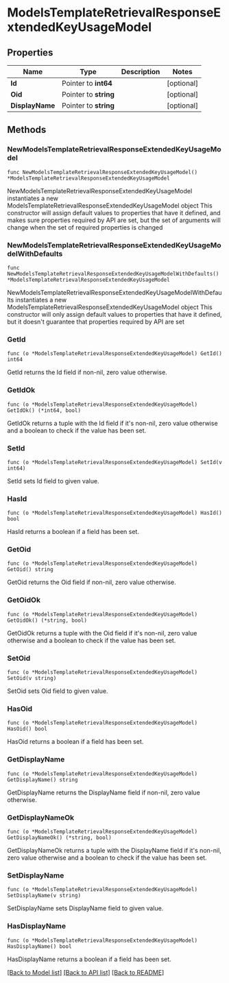 # ModelsTemplateRetrievalResponseExtendedKeyUsageModel

## Properties

Name | Type | Description | Notes
------------ | ------------- | ------------- | -------------
**Id** | Pointer to **int64** |  | [optional] 
**Oid** | Pointer to **string** |  | [optional] 
**DisplayName** | Pointer to **string** |  | [optional] 

## Methods

### NewModelsTemplateRetrievalResponseExtendedKeyUsageModel

`func NewModelsTemplateRetrievalResponseExtendedKeyUsageModel() *ModelsTemplateRetrievalResponseExtendedKeyUsageModel`

NewModelsTemplateRetrievalResponseExtendedKeyUsageModel instantiates a new ModelsTemplateRetrievalResponseExtendedKeyUsageModel object
This constructor will assign default values to properties that have it defined,
and makes sure properties required by API are set, but the set of arguments
will change when the set of required properties is changed

### NewModelsTemplateRetrievalResponseExtendedKeyUsageModelWithDefaults

`func NewModelsTemplateRetrievalResponseExtendedKeyUsageModelWithDefaults() *ModelsTemplateRetrievalResponseExtendedKeyUsageModel`

NewModelsTemplateRetrievalResponseExtendedKeyUsageModelWithDefaults instantiates a new ModelsTemplateRetrievalResponseExtendedKeyUsageModel object
This constructor will only assign default values to properties that have it defined,
but it doesn't guarantee that properties required by API are set

### GetId

`func (o *ModelsTemplateRetrievalResponseExtendedKeyUsageModel) GetId() int64`

GetId returns the Id field if non-nil, zero value otherwise.

### GetIdOk

`func (o *ModelsTemplateRetrievalResponseExtendedKeyUsageModel) GetIdOk() (*int64, bool)`

GetIdOk returns a tuple with the Id field if it's non-nil, zero value otherwise
and a boolean to check if the value has been set.

### SetId

`func (o *ModelsTemplateRetrievalResponseExtendedKeyUsageModel) SetId(v int64)`

SetId sets Id field to given value.

### HasId

`func (o *ModelsTemplateRetrievalResponseExtendedKeyUsageModel) HasId() bool`

HasId returns a boolean if a field has been set.

### GetOid

`func (o *ModelsTemplateRetrievalResponseExtendedKeyUsageModel) GetOid() string`

GetOid returns the Oid field if non-nil, zero value otherwise.

### GetOidOk

`func (o *ModelsTemplateRetrievalResponseExtendedKeyUsageModel) GetOidOk() (*string, bool)`

GetOidOk returns a tuple with the Oid field if it's non-nil, zero value otherwise
and a boolean to check if the value has been set.

### SetOid

`func (o *ModelsTemplateRetrievalResponseExtendedKeyUsageModel) SetOid(v string)`

SetOid sets Oid field to given value.

### HasOid

`func (o *ModelsTemplateRetrievalResponseExtendedKeyUsageModel) HasOid() bool`

HasOid returns a boolean if a field has been set.

### GetDisplayName

`func (o *ModelsTemplateRetrievalResponseExtendedKeyUsageModel) GetDisplayName() string`

GetDisplayName returns the DisplayName field if non-nil, zero value otherwise.

### GetDisplayNameOk

`func (o *ModelsTemplateRetrievalResponseExtendedKeyUsageModel) GetDisplayNameOk() (*string, bool)`

GetDisplayNameOk returns a tuple with the DisplayName field if it's non-nil, zero value otherwise
and a boolean to check if the value has been set.

### SetDisplayName

`func (o *ModelsTemplateRetrievalResponseExtendedKeyUsageModel) SetDisplayName(v string)`

SetDisplayName sets DisplayName field to given value.

### HasDisplayName

`func (o *ModelsTemplateRetrievalResponseExtendedKeyUsageModel) HasDisplayName() bool`

HasDisplayName returns a boolean if a field has been set.


[[Back to Model list]](../README.md#documentation-for-models) [[Back to API list]](../README.md#documentation-for-api-endpoints) [[Back to README]](../README.md)


